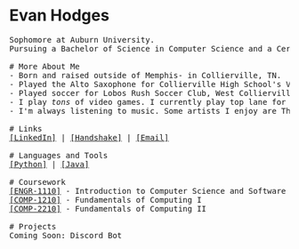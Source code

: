 # Evan Hodges

<pre>
Sophomore at Auburn University.
Pursuing a Bachelor of Science in Computer Science and a Certificate in Artificial Intelligence.

# More About Me
- Born and raised outside of Memphis- in Collierville, TN.
- Played the Alto Saxophone for Collierville High School's Varsity Concert Band.
- Played soccer for Lobos Rush Soccer Club, West Collierville Middle School, and Collierville High School.
- I play <em>tons</em> of video games. I currently play top lane for Auburn University's Navy League of Legends Esports team.
- I'm always listening to music. Some artists I enjoy are The Crane Wives, Daft Punk, Crystal Castles, and many more.

# Links
<a href="https://www.linkedin.com/in/evanhodges04/">[LinkedIn]</a> | <a href="https://auburn.joinhandshake.com/profiles/41558853">[Handshake]</a> | <a href="mailto:ejh0058@auburn.edu">[Email]</a>

# Languages and Tools
<a href="https://www.python.org" target="_blank">[Python]</a> | <a href="https://www.oracle.com/java" target="_blank">[Java]</a>

# Coursework
<a href="https://github.com/EvanHodges04/ENGR-1110" target="_blank">[ENGR-1110]</a> - Introduction to Computer Science and Software Engineering
<a href="https://github.com/EvanHodges04/COMP-1210" target="_blank">[COMP-1210]</a> - Fundamentals of Computing I
<a href="https://github.com/EvanHodges04/COMP-2210" target="_blank">[COMP-2210]</a> - Fundamentals of Computing II

# Projects
Coming Soon: Discord Bot
</pre>
